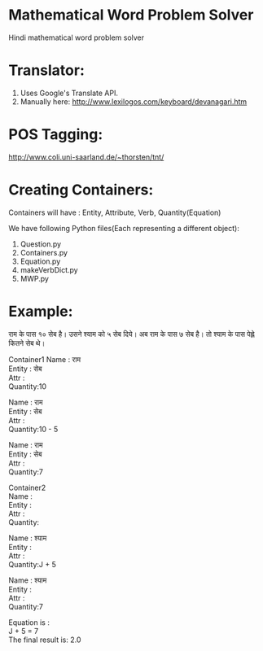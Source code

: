 # Mathematical Word Problem Solver
Hindi mathematical word problem solver

# Translator:

1. Uses Google's Translate API.
2. Manually here: http://www.lexilogos.com/keyboard/devanagari.htm

# POS Tagging:

http://www.coli.uni-saarland.de/~thorsten/tnt/

# Creating Containers:

Containers will have :
Entity, Attribute, Verb, Quantity(Equation)

We have following Python files(Each representing a different object):    
1. Question.py    
2. Containers.py    
3. Equation.py    
4. makeVerbDict.py    
5. MWP.py 

# Example:

राम के पास १० सेब है। उसने श्याम को ५ सेब दिये। अब राम के पास ७ सेब है। तो श्याम के पास पेह्ले कितने सेब थे।


Container1
Name : राम    
Entity : सेब    
Attr :    
Quantity:10    

Name : राम    
Entity : सेब    
Attr :    
Quantity:10 - 5    

Name : राम    
Entity : सेब    
Attr :    
Quantity:7    

Container2    
Name :    
Entity :    
Attr :    
Quantity:    

Name : श्याम    
Entity :     
Attr :     
Quantity:J + 5    

Name : श्याम    
Entity :    
Attr :    
Quantity:7    

Equation is :    
J + 5  =  7    
The final result is:  2.0    
